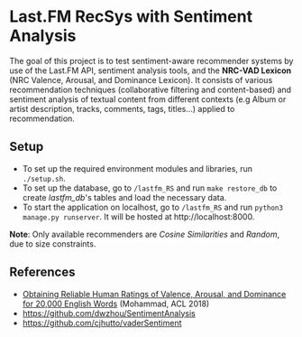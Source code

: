 # Last.FM RecSys with Sentiment Analysis

The goal of this project is to test sentiment-aware recommender systems by use of the Last.FM API, sentiment analysis tools, and the **NRC-VAD Lexicon** (NRC Valence, Arousal, and Dominance Lexicon).
It consists of various recommendation techniques (collaborative filtering and content-based) and sentiment analysis of textual content from different contexts (e.g Album or artist description, tracks, comments, tags, titles...) applied to recommendation.

## Setup

- To set up the required environment modules and libraries, run `./setup.sh`.
- To set up the database, go to `/lastfm_RS` and run `make restore_db` to create _lastfm\_db_'s tables and load the necessary data.
- To start the application on localhost, go to `/lastfm_RS` and run `python3 manage.py runserver`. It will be hosted at http://localhost:8000.

**Note**: Only available recommenders are _Cosine Similarities_ and _Random_, due to size constraints.

## References

* [Obtaining Reliable Human Ratings of Valence, Arousal, and Dominance for 20,000 English Words](https://aclanthology.org/P18-1017) (Mohammad, ACL 2018)
* https://github.com/dwzhou/SentimentAnalysis
* https://github.com/cjhutto/vaderSentiment